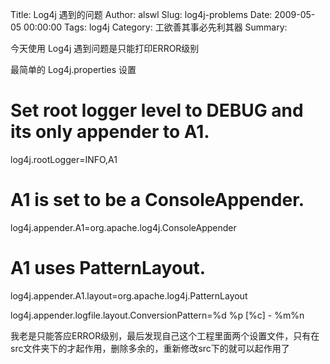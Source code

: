 Title: Log4j 遇到的问题
Author: alswl
Slug: log4j-problems
Date: 2009-05-05 00:00:00
Tags: log4j
Category: 工欲善其事必先利其器
Summary: 

今天使用 Log4j 遇到问题是只能打印ERROR级别

最简单的 Log4j.properties 设置

# Set root logger level to DEBUG and its only appender to A1.

log4j.rootLogger=INFO,A1

# A1 is set to be a ConsoleAppender.

log4j.appender.A1=org.apache.log4j.ConsoleAppender

# A1 uses PatternLayout.

log4j.appender.A1.layout=org.apache.log4j.PatternLayout

log4j.appender.logfile.layout.ConversionPattern=%d %p [%c] - %m%n

我老是只能答应ERROR级别，最后发现自己这个工程里面两个设置文件，只有在src文件夹下的才起作用，删除多余的，重新修改src下的就可以起作用了

